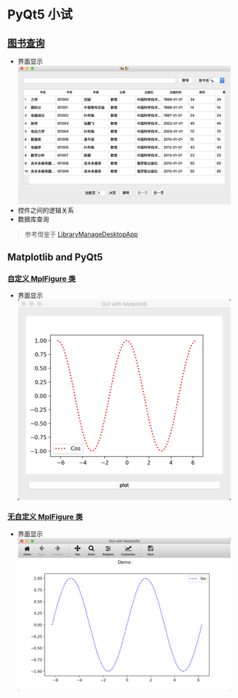 # PyQt5 小试
## [图书查询](https://github.com/fhhan/qt/blob/master/QBook.py)
- 界面显示
![图片](https://github.com/fhhan/qt/blob/master/fig/WindowView.png)
- 控件之间的逻辑关系
- 数据库查询
> 参考借鉴于 [LibraryManageDesktopApp](https://github.com/ycdxsb/LibraryManageDesktopApp)

## Matplotlib and PyQt5
### [自定义 MplFigure 类](https://github.com/fhhan/qt/blob/master/Matplotlib_MplCanvas.py)
- 界面显示
![图片2](https://github.com/fhhan/qt/blob/master/fig/canvas2.png)

### [无自定义 MplFigure 类](https://github.com/fhhan/qt/blob/master/Matplotlib_qt.py)
- 界面显示
![图片](https://github.com/fhhan/qt/blob/master/fig/canvas3.png)

